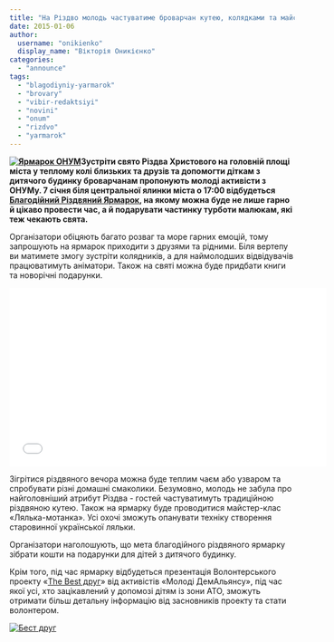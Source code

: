 ```yaml
---
title: "На Різдво молодь частуватиме броварчан кутею, колядками та майстер-класами - ВІДЕО"
date: 2015-01-06
author: 
  username: "onikienko"
  display_name: "Вікторія Оникієнко"
categories: 
  - "announce"
tags: 
  - "blagodiyniy-yarmarok"
  - "brovary"
  - "vibir-redaktsiyi"
  - "novini"
  - "onum"
  - "rizdvo"
  - "yarmarok"
---
```


**[![Ярмарок ОНУМ](https://mpz.brovary.org/wp-content/uploads/2015/01/YArmarok-ONUM.jpg)](https://mpz.brovary.org/wp-content/uploads/2015/01/YArmarok-ONUM.jpg)Зустріти свято Різдва Христового на головній площі міста у теплому колі близьких та друзів та допомогти діткам з дитячого будинку броварчанам пропонують молоді активісти з ОНУМу. 7 січня біля центральної ялинки міста о 17:00 відбудеться [Благодійний Різдвяний Ярмарок](https://vk.com/event83387891), на якому можна буде не лише гарно й цікаво провести час, а й подарувати частинку турботи малюкам, які теж чекають свята.**

Організатори обіцяють багато розваг та море гарних емоцій, тому запрошують на ярмарок приходити з друзями та рідними. Біля вертепу ви матимете змогу зустріти колядників, а для наймолодших відвідувачів працюватимуть аніматори. Також на святі можна буде придбати книги та новорічні подарунки.

<iframe src="//www.youtube.com/embed/_IutHUr3Ov8?rel=0" width="560" height="315" frameborder="0" allowfullscreen="allowfullscreen"></iframe>

Зігрітися різдвяного вечора можна буде теплим чаєм або узваром та спробувати різні домашні смаколики. Безумовно, молодь не забула про найголовніший атрибут Різдва - гостей частуватимуть традиційною різдвяною кутею. Також на ярмарку буде проводитися майстер-клас «Лялька-мотанка». Усі охочі зможуть опанувати техніку створення старовинної української ляльки.

Організатори наголошують, що мета благодійного різдвяного ярмарку зібрати кошти на подарунки для дітей з дитячого будинку.

Крім того, під час ярмарку відбудеться презентація Волонтерського проекту «[The Best друг](https://vk.com/public82253493)» від активістів «Молоді ДемАльянсу», під час якої усі, хто зацікавлений у допомозі дітям із зони АТО, зможуть отримати більш детальну інформацію від засновників проекту та стати волонтером.

[![Бест друг](https://mpz.brovary.org/wp-content/uploads/2014/12/Best-drug.jpg)](https://mpz.brovary.org/wp-content/uploads/2014/12/Best-drug.jpg)
